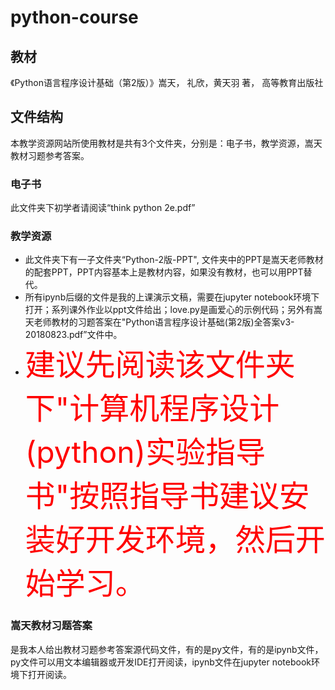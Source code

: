 # python-course
## 教材
《Python语言程序设计基础（第2版）》嵩天， 礼欣，黄天羽 著， 高等教育出版社
## 文件结构
本教学资源网站所使用教材是共有3个文件夹，分别是：电子书，教学资源，嵩天教材习题参考答案。
### 电子书
此文件夹下初学者请阅读“think python 2e.pdf”
### 教学资源
- 此文件夹下有一子文件夹“Python-2版-PPT", 文件夹中的PPT是嵩天老师教材的配套PPT，PPT内容基本上是教材内容，如果没有教材，也可以用PPT替代。
- 所有ipynb后缀的文件是我的上课演示文稿，需要在jupyter notebook环境下打开；系列课外作业以ppt文件给出；love.py是画爱心的示例代码；另外有嵩天老师教材的习题答案在"Python语言程序设计基础(第2版)全答案v3-20180823.pdf”文件中。
- <font color=red size=7>建议先阅读该文件夹下"计算机程序设计(python)实验指导书"按照指导书建议安装好开发环境，然后开始学习。</font>
### 嵩天教材习题答案
是我本人给出教材习题参考答案源代码文件，有的是py文件，有的是ipynb文件，py文件可以用文本编辑器或开发IDE打开阅读，ipynb文件在jupyter notebook环境下打开阅读。
